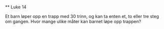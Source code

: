 ** Luke 14

Et barn løper opp en trapp med 30 trinn, og kan ta enten et, to eller tre steg om gangen. 
Hvor mange ulike måter kan barnet løpe opp trappen?